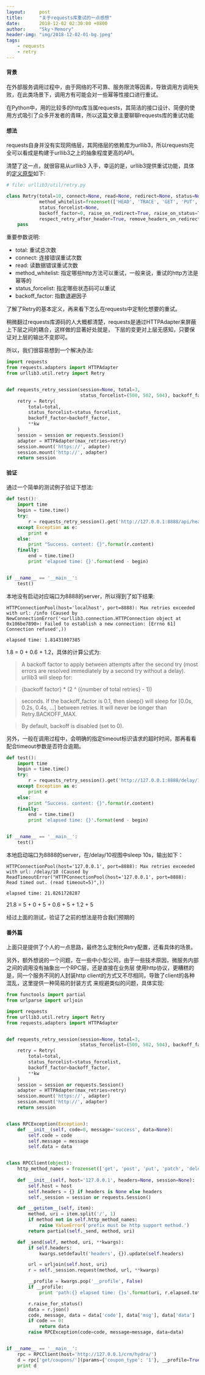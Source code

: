 ```yaml
---
layout:     post
title:      "关于requests库重试的一点感想"
date:       2018-12-02 02:30:00 +0800
author:     "Sky丶Memory"
header-img: "img/2018-12-02-01-bg.jpeg"
tags:
    - requests
    - retry
---
```


#### 背景

在外部服务调用过程中，由于网络的不可靠、服务限流等因素，导致调用方调用失败，在此类场景下，调用方有可能会对一些幂等性接口进行重试。

在Python中，用的比较多的http库当属requests，其简洁的接口设计、简便的使用方式吸引了众多开发者的青睐，所以这篇文章主要聊聊requests库的重试功能

#### 想法

requests自身并没有实现网络层，其网络层的依赖库为urllib3，所以requests完全可以看成是构建于urllib3之上的抽象程度更高的API。

清楚了这一点，就很容易从urllib3
入手，幸运的是，urllib3提供重试功能，具体的[定义原型](https://urllib3.readthedocs.io/en/latest/reference/urllib3.util.html#module-urllib3.util.retry)如下:

```py
# file: urllib3/util/retry.py

class Retry(total=10, connect=None, read=None, redirect=None, status=None,
            method_whitelist=frozenset(['HEAD', 'TRACE', 'GET', 'PUT', 'OPTIONS', 'DELETE']), 
            status_forcelist=None,
            backoff_factor=0, raise_on_redirect=True, raise_on_status=True, history=None,
            respect_retry_after_header=True, remove_headers_on_redirect=frozenset(['Authorization'])):
    pass

```

重要参数说明:

- total: 重试总次数
- connect: 连接错误重试次数
- read: 读数据错误重试次数
- method_whitelist: 指定哪些http方法可以重试，一般来说，重试的http方法是幂等的
- status_forcelist: 指定哪些状态码可以重试
- backoff_factor: 指数退避因子

了解了Retry的基本定义，再来看下怎么在requests中定制化想要的重试。

稍微翻过requests库源码的人大概都清楚，requests是通过HTTPAdapter来屏蔽上下层之间的耦合，这样做的显著好处就是，
下层的变更对上层无感知，只要保证对上层的输出不变即可。

所以，我们很容易想到一个解决办法:
```py
import requests
from requests.adapters import HTTPAdapter
from urllib3.util.retry import Retry


def requests_retry_session(session=None, total=3,
                           status_forcelist=(500, 502, 504), backoff_factor=0.3, **kw):
    retry = Retry(
        total=total,
        status_forcelist=status_forcelist,
        backoff_factor=backoff_factor,
        **kw
    )
    session = session or requests.Session()
    adapter = HTTPAdapter(max_retries=retry)
    session.mount('https://', adapter)
    session.mount('http://', adapter)
    return session
```

#### 验证

通过一个简单的测试例子验证下想法:
```py
def test():
    import time
    begin = time.time()
    try:
        r = requests_retry_session().get('http://127.0.0.1:8888/api/health')
    except Exception as e:
        print e
    else:
        print "Success. content: {}".format(r.content)
    finally:
        end = time.time()
        print 'elapsed time: {}'.format(end - begin)


if __name__ == '__main__':
    test()
```
本地没有启动对应端口为8888的server，所以得到了如下结果:
```
HTTPConnectionPool(host='localhost', port=8888): Max retries exceeded with url: /info (Caused by NewConnectionError('<urllib3.connection.HTTPConnection object at 0x106be7890>: Failed to establish a new connection: [Errno 61] Connection refused',))

elapsed time: 1.81431007385
```

1.8 = 0 + 0.6 + 1.2，具体的计算公式为:

> A backoff factor to apply between attempts after the second try (most errors are resolved immediately by a second try without a delay). urllib3 will sleep for:

> {backoff factor} * (2 ^ ({number of total retries} - 1))

> seconds. If the backoff_factor is 0.1, then sleep() will sleep for [0.0s, 0.2s, 0.4s, …] between retries. It will never be longer than Retry.BACKOFF_MAX.

> By default, backoff is disabled (set to 0).

另外，一般在调用过程中，会明确的指定timeout标识请求的超时时间，那再看看配合timeout参数是否符合逾期。
```py
def test():
    import time
    begin = time.time()
    try:
        r = requests_retry_session().get('http://127.0.0.1:8888/delay/10', timeout=5)
    except Exception as e:
        print e
    else:
        print "Success. content: {}".format(r.content)
    finally:
        end = time.time()
        print 'elapsed time: {}'.format(end - begin)


if __name__ == '__main__':
    test()
```
本地启动端口为8888的server，在/delay/10视图中sleep 10s，输出如下：
```
HTTPConnectionPool(host='127.0.0.1', port=8888): Max retries exceeded with url: /delay/10 (Caused by ReadTimeoutError("HTTPConnectionPool(host='127.0.0.1', port=8888): Read timed out. (read timeout=5)",))

elapsed time: 21.8261728287
```

21.8 = 5 + 0 + 5 + 0.6 + 5 + 1.2 + 5

经过上面的测试，验证了之前的想法是符合我们预期的

#### 番外篇

上面只是提供了个人的一点思路，最终怎么定制化Retry配置，还看具体的场景。

另外，额外想说的一个问题，在一些中小型公司，由于一些技术原因，微服务内部之间的调用没有抽象出一个RPC层，还是直接在业务层
使用http协议，更糟糕的是，同一个服务不同的人封装http client的方式又不尽相同，导致了client的各种混乱，这里提供一种简易的封装方式
来规避类似的问题，具体实现:
```py
from functools import partial
from urlparse import urljoin

import requests
from urllib3.util.retry import Retry
from requests.adapters import HTTPAdapter


def requests_retry_session(session=None, total=3,
                           status_forcelist=(500, 502, 504), backoff_factor=0.3, **kw):
    retry = Retry(
        total=total,
        status_forcelist=status_forcelist,
        backoff_factor=backoff_factor,
        **kw
    )
    session = session or requests.Session()
    adapter = HTTPAdapter(max_retries=retry)
    session.mount('https://', adapter)
    session.mount('http://', adapter)
    return session


class RPCException(Exception):
    def __init__(self, code=0, message='success', data=None):
        self.code = code
        self.message = message
        self.data = data


class RPCClient(object):
    http_method_names = frozenset(['get', 'post', 'put', 'patch', 'delete', 'head', 'options', 'trace'])
    
    def __init__(self, host='127.0.0.1', headers=None, session=None):
        self.host = host
        self.headers = {} if headers is None else headers
        self._session = session or requests.Session()

    def __getitem__(self, item):
        method, uri = item.split('/', 1)
        if method not in self.http_method_names:
            raise ValueError('prefix must be http support method.')
        return partial(self._send, method, uri)

    def _send(self, method, uri, **kwargs):
        if self.headers:
            kwargs.setdefault('headers', {}).update(self.headers)

        url = urljoin(self.host, uri)
        r = self._session.request(method, url, **kwargs)

        __profile = kwargs.pop('__profile', False)
        if __profile:
            print 'path:{} elapsed time: {}s'.format(uri, r.elapsed.total_seconds())

        r.raise_for_status()
        data = r.json()
        code, message, data = data['code'], data['msg'], data['data']
        if code == 0:
            return data
        raise RPCException(code=code, message=message, data=data)


if __name__ == '__main__':
    rpc = RPCClient(host='http://127.0.0.1/crm/hydra/')
    d = rpc['get/coupons/'](params={'coupon_type': '1'}, __profile=True)
    print d

```